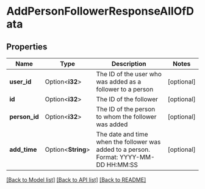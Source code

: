 # AddPersonFollowerResponseAllOfData

## Properties

Name | Type | Description | Notes
------------ | ------------- | ------------- | -------------
**user_id** | Option<**i32**> | The ID of the user who was added as a follower to a person | [optional]
**id** | Option<**i32**> | The ID of the follower | [optional]
**person_id** | Option<**i32**> | The ID of the person to whom the follower was added | [optional]
**add_time** | Option<**String**> | The date and time when the follower was added to a person. Format: YYYY-MM-DD HH:MM:SS | [optional]

[[Back to Model list]](../README.md#documentation-for-models) [[Back to API list]](../README.md#documentation-for-api-endpoints) [[Back to README]](../README.md)


